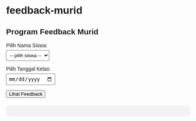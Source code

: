 # feedback-murid
<!DOCTYPE html>
<html lang="id">
<head>
  <meta charset="UTF-8">
  <title>Feedback Murid</title>
  <style>
    body { font-family: Arial, sans-serif; padding: 20px; }
    label { display: block; margin-top: 10px; }
    select, input { padding: 5px; margin-top: 5px; }
    #feedback { margin-top: 20px; padding: 15px; border-radius: 8px; background: #f2f2f2; font-weight: bold; }
  </style>
</head>
<body>
  <h2>Program Feedback Murid</h2>

  <!-- Pilih Nama Siswa -->
  <label for="nama">Pilih Nama Siswa:</label>
  <select id="nama">
    <option value="">-- pilih siswa --</option>
    <option value="Inara">Inara</option>
    <option value="Kenar">Kenar</option>
    <option value="Davi">Davi</option>
  </select>

  <!-- Pilih Tanggal -->
  <label for="tanggal">Pilih Tanggal Kelas:</label>
  <input type="date" id="tanggal">

  <button onclick="tampilkanFeedback()">Lihat Feedback</button>

  <div id="feedback"></div>

  <script>
    // Database feedback sederhana (bisa dikembangkan ambil dari Google Sheet/API)
    const feedbackData = {
      "Inara": {
        "2025-08-25": `
          <div>
            <h3>📝 Feedback Pembelajaran</h3>
            <p>🐍 <strong>Belajar Nested Conditional (Berkondisi Bersarang) di Python</strong></p>
            <p>Hari ini Jennifer sudah mempelajari perintah berkondisi bersarang (nested conditional) di Python. Materi ini penting karena memungkinkan program membuat keputusan yang lebih kompleks dengan kondisi di dalam kondisi lain.</p>

            <h4>🎯 Kekuatan Pembelajaran</h4>
            <p>Jennifer mampu memahami cara kerja <code>if</code> di dalam <code>if</code>, serta kapan penggunaannya lebih efektif dibanding kondisi tunggal.</p>

            <h4>⚠️ Catatan Perbaikan</h4>
            <p>Perlu lebih rapi pada indentasi Python, dan memahami kapan memakai kondisi bersarang vs operator logika (AND/OR).</p>

            <h4>💡 Saran Pengembangan</h4>
            <ul>
              <li>Program menentukan kategori nilai ujian (A, B, C, D) dengan kondisi remedial.</li>
              <li>Simulasi pintu masuk: jika punya kartu anggota → cek status aktif → jika aktif boleh masuk, jika tidak ditolak.</li>
            </ul>

            <p>⭐ <strong>Skor: 4/5</strong> — sudah memahami dasar nested conditional dengan baik; lanjutkan latihan agar makin lancar.</p>
          </div>
        `,
        "2025-08-23": "Inara belajar membuat desain balapan dengan scripting tombol mobil."
      },
      "Kenar": {
        "2025-08-25": "Kenar berhasil membuat NPC yang bisa bergerak ke beberapa titik.",
        "2025-08-23": "Kenar membuat quest baru dalam Roblox."
      },
      "Davi": {
        "2025-08-25": "Davi membuat Arcade Simulator dengan pesawat yang bisa digerakkan.",
        "2025-08-23": "Davi memperbaiki tata letak game dan scripting."
      }
    };

    function tampilkanFeedback() {
      const nama = document.getElementById("nama").value;
      const tanggal = document.getElementById("tanggal").value;
      const feedbackDiv = document.getElementById("feedback");

      if (nama && tanggal) {
        const feedback = feedbackData[nama]?.[tanggal];
        if (feedback) {
          feedbackDiv.innerHTML = `📌 Feedback untuk <b>${nama}</b> (${tanggal}):<br>${feedback}`;
        } else {
          feedbackDiv.innerHTML = `❌ Tidak ada feedback untuk ${nama} pada tanggal ${tanggal}.`;
        }
      } else {
        feedbackDiv.innerHTML = "⚠️ Silakan pilih nama siswa dan tanggal kelas.";
      }
    }
  </script>
</body>
</html>
